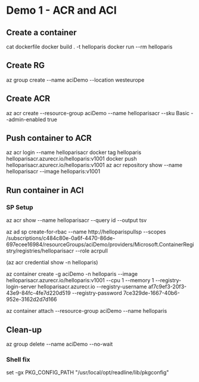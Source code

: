 # Demo 1 - ACR and ACI

## Create a container

cat dockerfile
docker build . -t helloparis
docker run --rm helloparis

## Create RG

az group create --name aciDemo --location westeurope

## Create ACR

az acr create --resource-group aciDemo --name helloparisacr --sku Basic --admin-enabled true

## Push container to ACR

az acr login --name helloparisacr
docker tag helloparis helloparisacr.azurecr.io/helloparis:v1001
docker push helloparisacr.azurecr.io/helloparis:v1001
az acr repository show --name helloparisacr --image helloparis:v1001

## Run container in ACI

### SP Setup
az acr show --name helloparisacr --query id --output tsv

az ad sp create-for-rbac --name http://helloparispullsp --scopes /subscriptions/c484c80e-0a6f-4470-86de-697ecee16984/resourceGroups/aciDemo/providers/Microsoft.ContainerRegistry/registries/helloparisacr --role acrpull

(az acr credential show -n helloparis)

az container create -g aciDemo -n helloparis --image helloparisacr.azurecr.io/helloparis:v1001 --cpu 1 --memory 1 --registry-login-server helloparisacr.azurecr.io --registry-username af7c9ef3-20f3-43e9-84fc-4fe7d220d519 --registry-password 7ce329de-1667-40b6-952e-3162d2d7d166

az container attach --resource-group aciDemo --name helloparis

## Clean-up

az group delete --name aciDemo --no-wait

### Shell fix

set -gx PKG_CONFIG_PATH "/usr/local/opt/readline/lib/pkgconfig" 